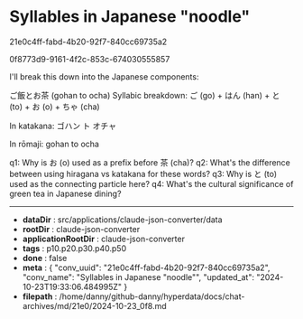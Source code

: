 # Syllables in Japanese "noodle"

21e0c4ff-fabd-4b20-92f7-840cc69735a2

0f8773d9-9161-4f2c-853c-674030555857

 I'll break this down into the Japanese components:

ご飯とお茶 (gohan to ocha)
Syllabic breakdown:
ご (go) + はん (han) + と (to) + お (o) + ちゃ (cha)

In katakana:
ゴハン ト オチャ

In rōmaji: gohan to ocha

q1: Why is お (o) used as a prefix before 茶 (cha)?
q2: What's the difference between using hiragana vs katakana for these words?
q3: Why is と (to) used as the connecting particle here?
q4: What's the cultural significance of green tea in Japanese dining?

---

* **dataDir** : src/applications/claude-json-converter/data
* **rootDir** : claude-json-converter
* **applicationRootDir** : claude-json-converter
* **tags** : p10.p20.p30.p40.p50
* **done** : false
* **meta** : {
  "conv_uuid": "21e0c4ff-fabd-4b20-92f7-840cc69735a2",
  "conv_name": "Syllables in Japanese \"noodle\"",
  "updated_at": "2024-10-23T19:33:06.484995Z"
}
* **filepath** : /home/danny/github-danny/hyperdata/docs/chat-archives/md/21e0/2024-10-23_0f8.md